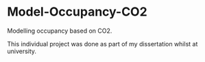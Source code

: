 # Model-Occupancy-CO2
Modelling occupancy based on CO2.

This individual project was done as part of my dissertation whilst at university. 
